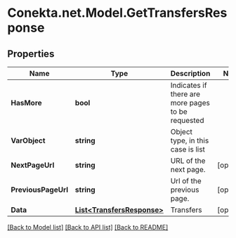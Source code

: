 # Conekta.net.Model.GetTransfersResponse

## Properties

Name | Type | Description | Notes
------------ | ------------- | ------------- | -------------
**HasMore** | **bool** | Indicates if there are more pages to be requested | 
**VarObject** | **string** | Object type, in this case is list | 
**NextPageUrl** | **string** | URL of the next page. | [optional] 
**PreviousPageUrl** | **string** | Url of the previous page. | [optional] 
**Data** | [**List&lt;TransfersResponse&gt;**](TransfersResponse.md) | Transfers | [optional] 

[[Back to Model list]](../README.md#documentation-for-models) [[Back to API list]](../README.md#documentation-for-api-endpoints) [[Back to README]](../README.md)

